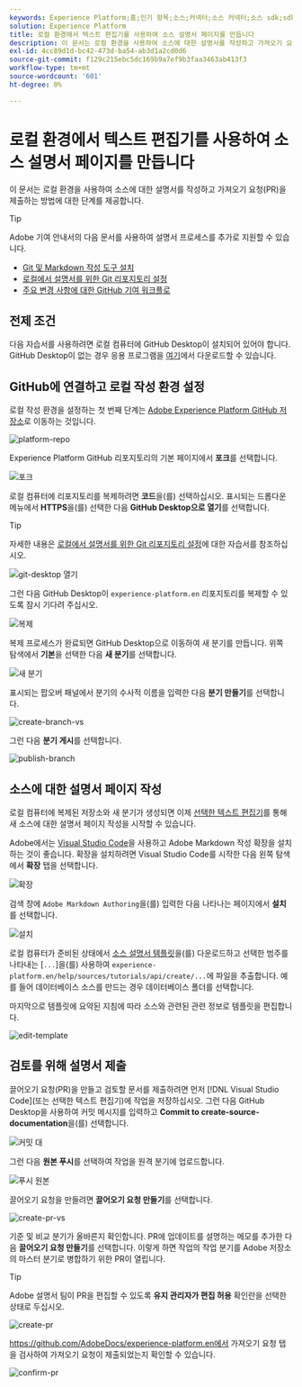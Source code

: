 ```yaml
---
keywords: Experience Platform;홈;인기 항목;소스;커넥터;소스 커넥터;소스 sdk;sdk;SDK
solution: Experience Platform
title: 로컬 환경에서 텍스트 편집기를 사용하여 소스 설명서 페이지를 만듭니다
description: 이 문서는 로컬 환경을 사용하여 소스에 대한 설명서를 작성하고 가져오기 요청(PR)을 제출하는 방법에 대한 단계를 제공합니다.
exl-id: 4cc89d1d-bc42-473d-ba54-ab3d1a2cd0d6
source-git-commit: f129c215ebc5dc169b9a7ef9b3faa3463ab413f3
workflow-type: tm+mt
source-wordcount: '601'
ht-degree: 0%

---
```


# 로컬 환경에서 텍스트 편집기를 사용하여 소스 설명서 페이지를 만듭니다

이 문서는 로컬 환경을 사용하여 소스에 대한 설명서를 작성하고 가져오기 요청(PR)을 제출하는 방법에 대한 단계를 제공합니다.

>[!TIP]
>
>Adobe 기여 안내서의 다음 문서를 사용하여 설명서 프로세스를 추가로 지원할 수 있습니다. <ul><li>[Git 및 Markdown 작성 도구 설치](https://experienceleague.adobe.com/docs/contributor/contributor-guide/setup/install-tools.html?lang=ko)</li><li>[로컬에서 설명서를 위한 Git 리포지토리 설정](https://experienceleague.adobe.com/docs/contributor/contributor-guide/setup/local-repo.html?lang=ko)</li><li>[주요 변경 사항에 대한 GitHub 기여 워크플로](https://experienceleague.adobe.com/docs/contributor/contributor-guide/setup/full-workflow.html?lang=ko)</li></ul>

## 전제 조건

다음 자습서를 사용하려면 로컬 컴퓨터에 GitHub Desktop이 설치되어 있어야 합니다. GitHub Desktop이 없는 경우 응용 프로그램을 [여기](https://desktop.github.com/)에서 다운로드할 수 있습니다.

## GitHub에 연결하고 로컬 작성 환경 설정

로컬 작성 환경을 설정하는 첫 번째 단계는 [Adobe Experience Platform GitHub 저장소](https://github.com/AdobeDocs/experience-platform.en)로 이동하는 것입니다.

![platform-repo](../assets/platform-repo.png)

Experience Platform GitHub 리포지토리의 기본 페이지에서 **포크**&#x200B;를 선택합니다.

![포크](../assets/fork.png)

로컬 컴퓨터에 리포지토리를 복제하려면 **코드**&#x200B;을(를) 선택하십시오. 표시되는 드롭다운 메뉴에서 **HTTPS**&#x200B;을(를) 선택한 다음 **GitHub Desktop으로 열기**&#x200B;를 선택합니다.

>[!TIP]
>
>자세한 내용은 [로컬에서 설명서를 위한 Git 리포지토리 설정](https://experienceleague.adobe.com/docs/contributor/contributor-guide/setup/local-repo.html?lang=ko#create-a-local-clone-of-the-repository)에 대한 자습서를 참조하십시오.

![git-desktop 열기](../assets/open-git-desktop.png)

그런 다음 GitHub Desktop이 `experience-platform.en` 리포지토리를 복제할 수 있도록 잠시 기다려 주십시오.

![복제](../assets/cloning.png)

복제 프로세스가 완료되면 GitHub Desktop으로 이동하여 새 분기를 만듭니다. 위쪽 탐색에서 **기본**&#x200B;을 선택한 다음 **새 분기**&#x200B;를 선택합니다.

![새 분기](../assets/new-branch.png)

표시되는 팝오버 패널에서 분기의 수사적 이름을 입력한 다음 **분기 만들기**&#x200B;를 선택합니다.

![create-branch-vs](../assets/create-branch-vs.png)

그런 다음 **분기 게시**&#x200B;를 선택합니다.

![publish-branch](../assets/publish-branch.png)

## 소스에 대한 설명서 페이지 작성

로컬 컴퓨터에 복제된 저장소와 새 분기가 생성되면 이제 [선택한 텍스트 편집기](https://experienceleague.adobe.com/docs/contributor/contributor-guide/setup/install-tools.html?lang=ko#understand-markdown-editors)를 통해 새 소스에 대한 설명서 페이지 작성을 시작할 수 있습니다.

Adobe에서는 [Visual Studio Code](https://code.visualstudio.com/)을 사용하고 Adobe Markdown 작성 확장을 설치하는 것이 좋습니다. 확장을 설치하려면 Visual Studio Code를 시작한 다음 왼쪽 탐색에서 **확장** 탭을 선택합니다.

![확장](../assets/extension.png)

검색 창에 `Adobe Markdown Authoring`을(를) 입력한 다음 나타나는 페이지에서 **설치**&#x200B;를 선택합니다.

![설치](../assets/install.png)

로컬 컴퓨터가 준비된 상태에서 [소스 설명서 템플릿](../assets/api-template.zip)을(를) 다운로드하고 선택한 범주를 나타내는 [`...`]을(를) 사용하여 `experience-platform.en/help/sources/tutorials/api/create/...`에 파일을 추출합니다. 예를 들어 데이터베이스 소스를 만드는 경우 데이터베이스 폴더를 선택합니다.

마지막으로 템플릿에 요약된 지침에 따라 소스와 관련된 관련 정보로 템플릿을 편집합니다.

![edit-template](../assets/edit-template.png)

## 검토를 위해 설명서 제출

끌어오기 요청(PR)을 만들고 검토할 문서를 제출하려면 먼저 [!DNL Visual Studio Code]&#x200B;(또는 선택한 텍스트 편집기)에 작업을 저장하십시오. 그런 다음 GitHub Desktop을 사용하여 커밋 메시지를 입력하고 **Commit to create-source-documentation**&#x200B;을(를) 선택합니다.

![커밋 대](../assets/commit-vs.png)

그런 다음 **원본 푸시**&#x200B;를 선택하여 작업을 원격 분기에 업로드합니다.

![푸시 원본](../assets/push-origin.png)

끌어오기 요청을 만들려면 **끌어오기 요청 만들기**&#x200B;를 선택합니다.

![create-pr-vs](../assets/create-pr-vs.png)

기준 및 비교 분기가 올바른지 확인합니다. PR에 업데이트를 설명하는 메모를 추가한 다음 **끌어오기 요청 만들기**&#x200B;를 선택합니다. 이렇게 하면 작업의 작업 분기를 Adobe 저장소의 마스터 분기로 병합하기 위한 PR이 열립니다.

>[!TIP]
>
>Adobe 설명서 팀이 PR을 편집할 수 있도록 **유지 관리자가 편집 허용** 확인란을 선택한 상태로 두십시오.

![create-pr](../assets/create-pr.png)

https://github.com/AdobeDocs/experience-platform.en에서 가져오기 요청 탭을 검사하여 가져오기 요청이 제출되었는지 확인할 수 있습니다.

![confirm-pr](../assets/confirm-pr.png)
